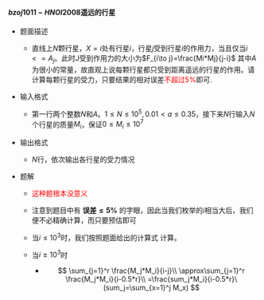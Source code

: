#### $bzoj1011-HNOI2008$遥远的行星

* 题面描述

  * 直线上$N$颗行星，$X=i$处有行星$i$，行星$j$受到行星$i$的作用力，当且仅当$i<=A_j$。此时J受到作用力的大小为$F_{i\to j}=\frac{Mi*Mj}{j-i}$ 其中$A$为很小的常量，故直观上说每颗行星都只受到距离遥远的行星的作用。请计算每颗行星的受力，只要结果的相对误差<font color="red">不超过5%</font>即可.

* 输入格式

  * 第一行两个整数$N$和$A$。$1\leq N\leq10^5,0.01<a\leq 0.35$，接下来$N$行输入$N$个行星的质量$M_i$，保证$0\leq M_i\leq 10^7$

* 输出格式

  * $N$行，依次输出各行星的受力情况

* 题解

  * <font color="red">这种题根本没意义</font>

  * 注意到题目中有 **误差$\leq 5\%$** 的字眼，因此当我们枚举的$i$相当大后，我们便不必精确计算，而只要预估即可

  * 当$i\leq10^3$时，我们按照题面给出的计算式 计算。

  * 当$i\geq 10^3$时

    * $$
      \sum_{j=1}^r \frac{M_j*M_i}{i-j}\\
      \approx\sum_{j=1}^r \frac{M_j*M_i}{i-0.5*r}\\
      =\frac{sum_j*M_i}{i-0.5*r}\ (sum_j=\sum_{x=1}^j M_x)
      $$



